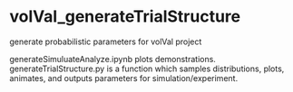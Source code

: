 # volVal_generateTrialStructure
generate probabilistic parameters for volVal project

generateSimuluateAnalyze.ipynb plots demonstrations.
generateTrialStructure.py is a function which samples distributions, plots, animates, 
and outputs parameters for simulation/experiment.

